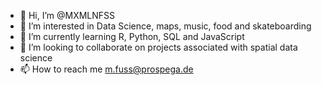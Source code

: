 - 👋 Hi, I’m @MXMLNFSS
- 👀 I’m interested in Data Science, maps, music, food and skateboarding
- 🌱 I’m currently learning R, Python, SQL and JavaScript
- 💞️ I’m looking to collaborate on projects associated with spatial data science
- 📫 How to reach me m.fuss@prospega.de

<!---
MXMLNFSS/MXMLNFSS is a ✨ special ✨ repository because its `README.md` (this file) appears on your GitHub profile.
You can click the Preview link to take a look at your changes.
--->
